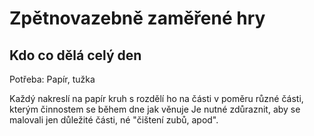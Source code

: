 Zpětnovazebně zaměřené hry
==========================


Kdo co dělá celý den
---------------------

Potřeba: Papír, tužka

Každý nakreslí na papír kruh s rozdělí ho na části v poměru různé části, kterým činnostem se během dne jak věnuje
Je nutné zdůraznit, aby se malovali jen důležité části, né "čištení zubů, apod".
